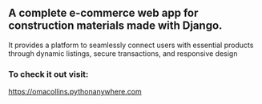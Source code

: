 
## A complete e-commerce web app for construction materials made with Django.
It provides a platform to seamlessly connect users with essential products through dynamic listings, secure transactions, and responsive design
### To check it out visit:

https://omacollins.pythonanywhere.com

